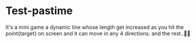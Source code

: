# Test-pastime
It's a mini game a dynamic line whose length get increased as you hit the point{target} on screen and it can move in any 4 directions. and the rest..🤷‍♂️
